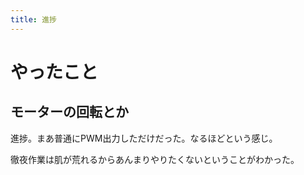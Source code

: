 ```yaml
---
title: 進捗
---
```


# やったこと

## モーターの回転とか

進捗。まあ普通にPWM出力しただけだった。なるほどという感じ。

徹夜作業は肌が荒れるからあんまりやりたくないということがわかった。